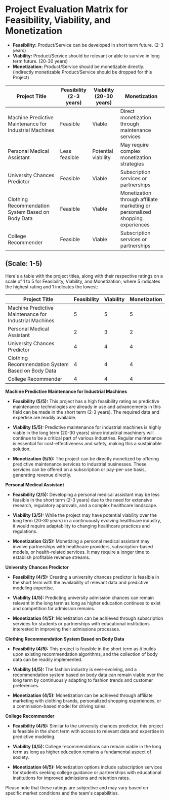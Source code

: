 # Project Evaluation Matrix for Feasibility, Viability, and Monetization

- **Feasibility:** Product/Service can be developed in short term future. (2-3 years)
- **Viability:** Product/Service should be relevant or able to survive in long term future. (20-30 years)
- **Monetization:** Product/Service should be monetizable directly. (indirectly monetizable Product/Service should be dropped for this Project)

| Project Title                              | Feasibility (2-3 years) | Viability (20-30 years) | Monetization                   |
|--------------------------------------------|-------------------------|--------------------------|--------------------------------|
| Machine Predictive Maintenance for Industrial Machines | Feasible                | Viable                   | Direct monetization through maintenance services |
| Personal Medical Assistant                   | Less feasible           | Potential viability      | May require complex monetization strategies |
| University Chances Predictor                | Feasible                | Viable                   | Subscription services or partnerships |
| Clothing Recommendation System Based on Body Data  | Feasible                | Viable                   | Monetization through affiliate marketing or personalized shopping experiences |
| College Recommender                         | Feasible                | Viable                   | Subscription services or partnerships |

## (Scale: 1-5)

Here's a table with the project titles, along with their respective ratings on a scale of 1 to 5 for Feasibility, Viability, and Monetization, where 5 indicates the highest rating and 1 indicates the lowest:

| Project Title                              | Feasibility | Viability | Monetization |
|--------------------------------------------|-------------------|-----------------|---------------------|
| Machine Predictive Maintenance for Industrial Machines | 5                 | 5               | 5                   |
| Personal Medical Assistant                   | 2                 | 3               | 2                   |
| University Chances Predictor                | 4                 | 4               | 4                   |
| Clothing Recommendation System Based on Body Data  | 4                 | 4               | 4                   |
| College Recommender                         | 4                 | 4               | 4                   |


**Machine Predictive Maintenance for Industrial Machines**

- **Feasibility (5/5):** This project has a high feasibility rating as predictive maintenance technologies are already in use and advancements in this field can be made in the short term (2-3 years). The required data and expertise are readily available.

- **Viability (5/5):** Predictive maintenance for industrial machines is highly viable in the long term (20-30 years) since industrial machinery will continue to be a critical part of various industries. Regular maintenance is essential for cost-effectiveness and safety, making this a sustainable solution.

- **Monetization (5/5):** The project can be directly monetized by offering predictive maintenance services to industrial businesses. These services can be offered on a subscription or pay-per-use basis, generating revenue directly.

**Personal Medical Assistant**

- **Feasibility (2/5):** Developing a personal medical assistant may be less feasible in the short term (2-3 years) due to the need for extensive research, regulatory approvals, and a complex healthcare landscape.

- **Viability (3/5):** While the project may have potential viability over the long term (20-30 years) in a continuously evolving healthcare industry, it would require adaptability to changing healthcare practices and regulations.

- **Monetization (2/5):** Monetizing a personal medical assistant may involve partnerships with healthcare providers, subscription-based models, or health-related services. It may require a longer time to establish profitable revenue streams.

**University Chances Predictor**

- **Feasibility (4/5):** Creating a university chances predictor is feasible in the short term with the availability of relevant data and predictive modeling expertise.

- **Viability (4/5):** Predicting university admission chances can remain relevant in the long term as long as higher education continues to exist and competition for admission remains.

- **Monetization (4/5):** Monetization can be achieved through subscription services for students or partnerships with educational institutions interested in improving their admissions processes.

**Clothing Recommendation System Based on Body Data**

- **Feasibility (4/5):** This project is feasible in the short term as it builds upon existing recommendation algorithms, and the collection of body data can be readily implemented.

- **Viability (4/5):** The fashion industry is ever-evolving, and a recommendation system based on body data can remain viable over the long term by continuously adapting to fashion trends and customer preferences.

- **Monetization (4/5):** Monetization can be achieved through affiliate marketing with clothing brands, personalized shopping experiences, or a commission-based model for driving sales.

**College Recommender**

- **Feasibility (4/5):** Similar to the university chances predictor, this project is feasible in the short term with access to relevant data and expertise in predictive modeling.

- **Viability (4/5):** College recommendations can remain viable in the long term as long as higher education remains a fundamental aspect of society.

- **Monetization (4/5):** Monetization options include subscription services for students seeking college guidance or partnerships with educational institutions for improved admissions and retention rates.

Please note that these ratings are subjective and may vary based on specific market conditions and the team's capabilities.